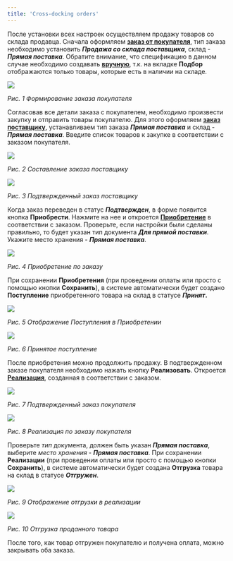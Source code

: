 ```yaml
---
title: 'Cross-docking orders'
---
```


После установки всех настроек осуществляем продажу товаров со склада продавца. Сначала оформляем [**заказ от покупателя**](Customer_orders.md), тип заказа необходимо установить ***Продажа со склада поставщика***, склад - ***Прямая поставка***. Обратите внимание, что спецификацию в данном случае необходимо создавать [**вручную**](Customer_orders.md#Добавлениетоваровпоодному-broken), т.к. на вкладке **Подбор** отображаются только товары, которые есть в наличии на складе.

![](attachments/12812453/12812463.png)

*Рис. 1 Формирование заказа покупателя*

  

Согласовав все детали заказа с покупателем, необходимо произвести закупку и отправить товары покупателю. Для этого оформляем [**заказ поставщику**](Puchase_order.md), устанавливаем тип заказа ***Прямая поставка*** и склад - ***Прямая поставка***. Введите список товаров к закупке в соответствии с заказом покупателя.

![](attachments/12812453/12812462.png)

*Рис. 2 Составление заказа поставщику*

  

![](attachments/12812453/12812461.png)

*Рис. 3 Подтвержденный заказ поставщику*

  

Когда заказ переведен в статус ***Подтвержден***, в форме появится кнопка **Приобрести**. Нажмите на нее и откроется [**Приобретение**](Vendor_payments.md) в соответствии с заказом. Проверьте, если настройки были сделаны правильно, то будет указан тип документа ***Для прямой поставки***. Укажите место хранения - ***Прямая поставка***.

![](attachments/12812453/12812460.png)

*Рис. 4 Приобретение по заказу*

  

При сохранении **Приобретения** (при проведении оплаты или просто с помощью кнопки **Сохранить**), в системе автоматически будет создано **Поступление** приобретенного товара на склад в статусе ***Принят*.**

![](attachments/12812453/12812459.png)

*Рис. 5 Отображение Поступления в Приобретении*

  

![](attachments/12812453/12812458.png)

*Рис. 6 Принятое поступление*

  

После приобретения можно продолжить продажу. В подтвержденном заказе покупателя необходимо нажать кнопку **Реализовать**. Откроется [**Реализация**](Customer_invoice_and_Payment_collection.md), созданная в соответствии с заказом.

![](attachments/12812453/12812457.png)

*Рис. 7 Подтвержденный заказ покупателя*

  

![](attachments/12812453/12812456.png)

*Рис. 8 Реализация по заказу покупателя*

Проверьте *тип* документа, должен быть указан ***Прямая поставка***, выберите *место хранения* - ***Прямая поставка***. При сохранении **Реализации** (при проведении оплаты или просто с помощью кнопки **Сохранить**), в системе автоматически будет создана **Отгрузка** товара на склад в статусе ***Отгружен***.

![](attachments/12812453/12812455.png)

*Рис. 9 Отображение отгрузки в реализации*

  

![](attachments/12812453/12812454.png)

*Рис. 10 Отгрузка проданного товара*

  

После того, как товар отгружен покупателю и получена оплата, можно закрывать оба заказа.

  




  
